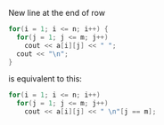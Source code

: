 New line at the end of row
```c++
for(i = 1; i <= n; i++) {
  for(j = 1; j <= m; j++)
    cout << a[i][j] << " ";
  cout << "\n";
}
```
is equivalent to this:
```c++
for(i = 1; i <= n; i++)
  for(j = 1; j <= m; j++)
    cout << a[i][j] << " \n"[j == m];
```
